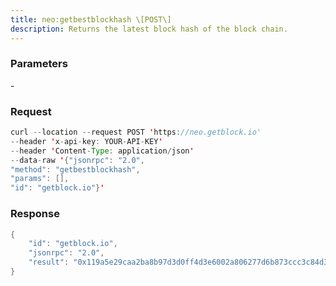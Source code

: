```yaml
---
title: neo:getbestblockhash \[POST\]
description: Returns the latest block hash of the block chain.
---
```


### Parameters


\-

### Request

``` java
curl --location --request POST 'https://neo.getblock.io' 
--header 'x-api-key: YOUR-API-KEY' 
--header 'Content-Type: application/json' 
--data-raw '{"jsonrpc": "2.0",
"method": "getbestblockhash",
"params": [],
"id": "getblock.io"}'
```

###  Response

``` java
{
    "id": "getblock.io",
    "jsonrpc": "2.0",
    "result": "0x119a5e29caa2ba8b97d3d0ff4d3e6002a806277d6b873ccc3c84d343f89b095a"
}
```

